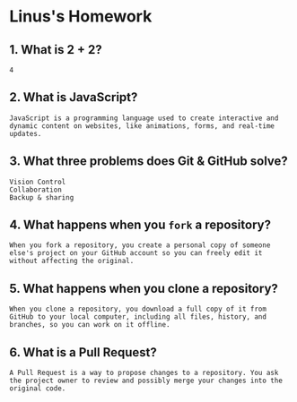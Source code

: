 # Linus's Homework

## 1. What is 2 + 2?

    4


## 2. What is JavaScript?
    JavaScript is a programming language used to create interactive and dynamic content on websites, like animations, forms, and real-time updates. 


## 3. What three problems does Git & GitHub solve?
    Vision Control
    Collaboration 
    Backup & sharing

## 4. What happens when you `fork` a repository?

    When you fork a repository, you create a personal copy of someone else's project on your GitHub account so you can freely edit it without affecting the original.

## 5. What happens when you clone a repository?

    When you clone a repository, you download a full copy of it from GitHub to your local computer, including all files, history, and branches, so you can work on it offline.      

## 6. What is a Pull Request?

    A Pull Request is a way to propose changes to a repository. You ask the project owner to review and possibly merge your changes into the original code.
